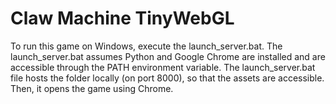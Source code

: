 # Claw Machine TinyWebGL
To run this game on Windows, execute the launch_server.bat.
The launch_server.bat assumes Python and Google Chrome are installed and are accessible through the PATH environment variable.
The launch_server.bat file hosts the folder locally (on port 8000), so that the assets are accessible.
Then, it opens the game using Chrome.
